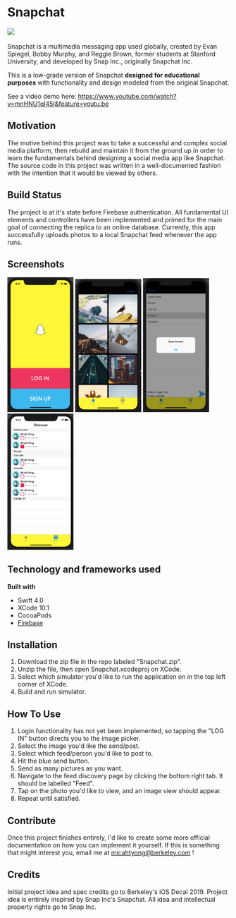 # Snapchat #

<img src = "https://3c1703fe8d.site.internapcdn.net/newman/gfx/news/hires/2017/1-snapchat.jpg" width = "450">

Snapchat is a multimedia messaging app used globally, created by Evan Spiegel, Bobby Murphy, and Reggie Brown, former students at Stanford University, and developed by Snap Inc., originally Snapchat Inc.

This is a low-grade version of Snapchat **designed for educational purposes** with functionality and design modeled from the original Snapchat. 

See a video demo here: https://www.youtube.com/watch?v=mnHNU1qI45I&feature=youtu.be 

## Motivation ##

The motive behind this project was to take a successful and complex social media platform, then rebuild and maintain it from the ground up in order to learn the fundamentals behind designing a social media app like Snapchat. The source code in this project was written in a well-documented fashion with the intention that it would be viewed by others. 

## Build Status ##

The project is at it's state before Firebase authentication. All fundamental UI elements and controllers have been implemented and primed for the main goal of connecting the replica to an online database. Currently, this app successfully uploads photos to a local Snapchat feed whenever the app runs. 

## Screenshots ##

<img src = "Demo/Login.png" width = "150">
<img src = "Demo/ChooseImage.png" width = "150">
<img src = "Demo/PostImage.png" width = "150">
<img src = "Demo/DiscoveryFeed2.png" width = "150">

## Technology and frameworks used ##

**Built with**
  * Swift 4.0
  * XCode 10.1
  * CocoaPods
  * [Firebase](https://console.firebase.google.com/u/0/ "Google's Firebase")
  
## Installation ## 

1. Download the zip file in the repo labeled "Snapchat.zip".
2. Unzip the file, then open Snapchat.xcodeproj on XCode.
3. Select which simulator you'd like to run the application on in the top left corner of XCode. 
4. Build and run simulator.

## How To Use ## 

1. Login functionality has not yet been implemented, so tapping the "LOG IN" button directs you to the image picker. 
2. Select the image you'd like the send/post. 
3. Select which feed/person you'd like to post to. 
4. Hit the blue send button. 
  1. Send as many pictures as you want. 
5. Navigate to the feed discovery page by clicking the bottom right tab. It should be labelled "Feed". 
6. Tap on the photo you'd like to view, and an image view should appear. 
7. Repeat until satisfied. 

## Contribute ## 

Once this project finishes entirely, I'd like to create some more official documentation on how you can implement it yourself. If this is something that might interest you, email me at micahtyong@berkeley.com !

## Credits ## 

Initial project idea and spec credits go to Berkeley's iOS Decal 2019. 
Project idea is entirely inspired by Snap Inc's Snapchat. All idea and intellectual property rights go to Snap Inc. 
 
